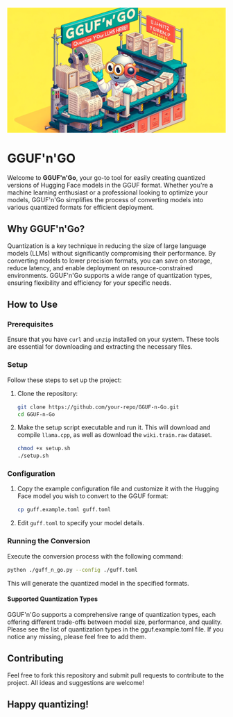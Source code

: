 ![](assets/GGUF_n_Go_Header.png)

# GGUF'n'GO

Welcome to **GGUF'n'Go**, your go-to tool for easily creating quantized versions of Hugging Face models in the GGUF
format. Whether you're a machine learning enthusiast or a professional looking to optimize your models, GGUF'n'Go
simplifies the process of converting models into various quantized formats for efficient deployment.

## Why GGUF'n'Go?

Quantization is a key technique in reducing the size of large language models (LLMs) without significantly compromising
their performance. By converting models to lower precision formats, you can save on storage, reduce latency, and enable
deployment on resource-constrained environments. GGUF'n'Go supports a wide range of quantization types, ensuring
flexibility and efficiency for your specific needs.

## How to Use

### Prerequisites

Ensure that you have `curl` and `unzip` installed on your system. These tools are essential for downloading and
extracting the necessary files.

### Setup

Follow these steps to set up the project:

1. Clone the repository:
    ```bash
    git clone https://github.com/your-repo/GGUF-n-Go.git
    cd GGUF-n-Go
    ```

2. Make the setup script executable and run it. This will download and compile `llama.cpp`, as well as download
   the `wiki.train.raw` dataset.
    ```bash
    chmod +x setup.sh
    ./setup.sh
    ```

### Configuration

1. Copy the example configuration file and customize it with the Hugging Face model you wish to convert to the GGUF
   format:
    ```bash
    cp guff.example.toml guff.toml
    ```

2. Edit `guff.toml` to specify your model details.

### Running the Conversion

Execute the conversion process with the following command:

```bash
python ./guff_n_go.py --config ./guff.toml
```

This will generate the quantized model in the specified formats.

#### Supported Quantization Types

GGUF'n'Go supports a comprehensive range of quantization types, each offering different trade-offs between model size,
performance, and quality. Please see the list of quantization types in the gguf.example.toml file. If you notice any
missing, please feel free to add them.

## Contributing

Feel free to fork this repository and submit pull requests to contribute to the project. All ideas and suggestions are
welcome!

## Happy quantizing!
